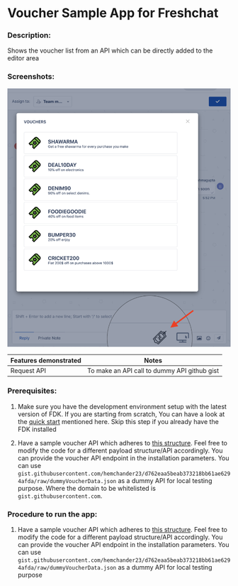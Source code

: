 # Voucher Sample App for Freshchat

### Description:

Shows the voucher list from an API which can be directly added to the editor area

### Screenshots:

![Screenshot](app/demo.png)

| Features demonstrated | Notes                     |
| --------------------- | ------------------------- |
| Request API        | To make an API call to dummy API github gist|

### Prerequisites:

1. Make sure you have the development environment setup with the latest version of FDK. If you are starting from scratch, You can have a look at the [quick start](https://developers.freshchat.com/v2/docs/quick-start/) mentioned here. Skip this step if you already have the FDK installed

2. Have a sample voucher API which adheres to [this structure](https://gist.githubusercontent.com/hemchander23/d762eaa5beab373218bb61ae6294afda/raw/dummyVoucherData.json). Feel free to modify the code for a different payload structure/API accordingly. You can provide the voucher API endpoint in the installation parameters. You can use `gist.githubusercontent.com/hemchander23/d762eaa5beab373218bb61ae6294afda/raw/dummyVoucherData.json` as a dummy API for local testing purpose. Where the domain to be whitelisted is `gist.githubusercontent.com`.

### Procedure to run the app:

1. Have a sample voucher API which adheres to [this structure](https://gist.githubusercontent.com/hemchander23/d762eaa5beab373218bb61ae6294afda/raw/dummyVoucherData.json). Feel free to modify the code for a different payload structure/API accordingly. You can provide the voucher API endpoint in the installation parameters. You can use `gist.githubusercontent.com/hemchander23/d762eaa5beab373218bb61ae6294afda/raw/dummyVoucherData.json` as a dummy API for local testing purpose
